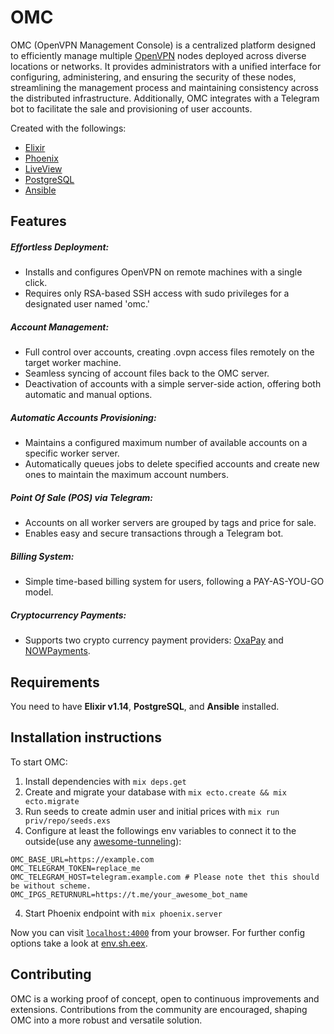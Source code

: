 # OMC
OMC (OpenVPN Management Console) is a centralized platform designed to efficiently manage multiple [OpenVPN](https://openvpn.net/) nodes deployed across diverse locations or networks. It provides administrators with a unified interface for configuring, administering, and ensuring the security of these nodes, streamlining the management process and maintaining consistency across the distributed infrastructure. Additionally, OMC integrates with a Telegram bot to facilitate the sale and provisioning of user accounts.

Created with the followings:
- [Elixir](https://elixir-lang.org) 
- [Phoenix](https://www.phoenixframework.org) 
- [LiveView](https://hexdocs.pm/phoenix_live_view/Phoenix.LiveView.html)
- [PostgreSQL](https://www.postgresql.org)
- [Ansible](https://www.ansible.com/)

## Features
##### Effortless Deployment:
- Installs and configures OpenVPN on remote machines with a single click.
- Requires only RSA-based SSH access with sudo privileges for a designated user named 'omc.'

##### Account Management:
- Full control over accounts, creating .ovpn access files remotely on the target worker machine.
- Seamless syncing of account files back to the OMC server.
- Deactivation of accounts with a simple server-side action, offering both automatic and manual options.

##### Automatic Accounts Provisioning:
- Maintains a configured maximum number of available accounts on a specific worker server.
- Automatically queues jobs to delete specified accounts and create new ones to maintain the maximum account numbers.

##### Point Of Sale (POS) via Telegram:
- Accounts on all worker servers are grouped by tags and price for sale.
- Enables easy and secure transactions through a Telegram bot.

##### Billing System:
- Simple time-based billing system for users, following a PAY-AS-YOU-GO model.

##### Cryptocurrency Payments:
- Supports two crypto currency payment providers: [OxaPay](https://oxapay.com) and [NOWPayments](https://nowpayments.io).

## Requirements
You need to have **Elixir v1.14**, **PostgreSQL**, and **Ansible** installed.

## Installation instructions
To start OMC:

  1. Install dependencies with `mix deps.get`
  2. Create and migrate your database with `mix ecto.create && mix ecto.migrate`
  3. Run seeds to create admin user and initial prices with `mix run priv/repo/seeds.exs`
  4. Configure at least the followings env variables to connect it to the outside(use any [awesome-tunneling](https://github.com/anderspitman/awesome-tunneling)):
  ```
  OMC_BASE_URL=https://example.com
  OMC_TELEGRAM_TOKEN=replace_me
  OMC_TELEGRAM_HOST=telegram.example.com # Please note thet this should be without scheme.
  OMC_IPGS_RETURNURL=https://t.me/your_awesome_bot_name
  ```

  4. Start Phoenix endpoint with `mix phoenix.server`

Now you can visit [`localhost:4000`](http://localhost:4000) from your browser.
For further config options take a look at [env.sh.eex](https://github.com/snofang/omc/blob/main/rel/env.sh.eex).

## Contributing
OMC is a working proof of concept, open to continuous improvements and extensions. Contributions from the community are encouraged, shaping OMC into a more robust and versatile solution.

